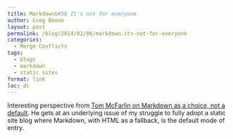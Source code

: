 ```yaml
---
title: Markdown&#58 It's not for everyone
author: Greg Boone
layout: post
permalink: /blog/2014/02/06/markdown-its-not-for-everyone
categories:
  - Merge Conflicts
tags:
  - blogs
  - markdown
  - static sites
format: link
loc: dc
---
```

Interesting perspective from [Tom McFarlin on Markdown as a choice, not a default][1]. He gets at an underlying issue of my struggle to fully adopt a static site blog where Markdown, with HTML as a fallback, is the default mode of entry.

 [1]: http://tommcfarlin.com/markdown-syntax/
